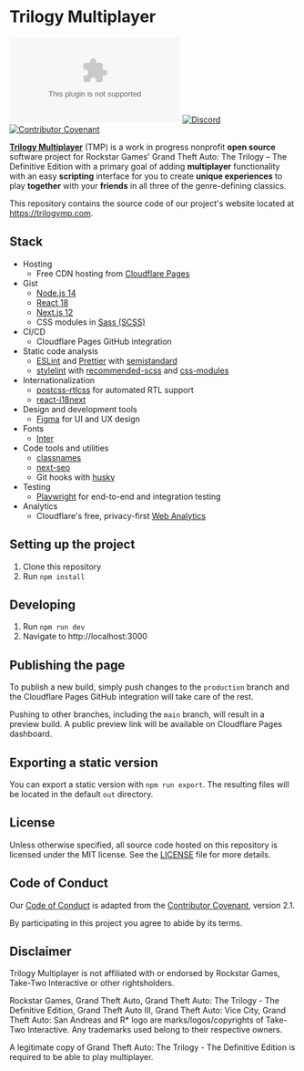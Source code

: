 # Trilogy Multiplayer

![GitHub](https://img.shields.io/github/license/trilogymp/trilogymp.com)
[![Discord](https://img.shields.io/discord/901115701551570954)](https://discord.com/invite/dVfXRBA2zx)
[![Contributor Covenant](https://img.shields.io/badge/Contributor%20Covenant-2.1-4baaaa.svg)](https://github.com/trilogymp/.github/blob/main/CODE_OF_CONDUCT.md)

**[Trilogy Multiplayer](https://trilogymp.com)** (TMP) is a work in progress
nonprofit **open source** software project for Rockstar Games' Grand Theft Auto:
The Trilogy – The Definitive Edition with a primary goal of adding
**multiplayer** functionality with an easy **scripting** interface for you to
create **unique experiences** to play **together** with your **friends** in all
three of the genre-defining classics.

This repository contains the source code of our project's website located at
https://trilogymp.com.

## Stack

- Hosting
  - Free CDN hosting from [Cloudflare Pages](https://pages.cloudflare.com/)
- Gist
  - [Node.js 14](https://nodejs.medium.com/node-js-version-14-available-now-8170d384567e)
  - [React 18](https://reactjs.org/blog/2022/03/29/react-v18.html)
  - [Next.js 12](https://nextjs.org/blog/next-12)
  - CSS modules in [Sass (SCSS)](https://sass-lang.com/)
- CI/CD
  - Cloudflare Pages GitHub integration
- Static code analysis
  - [ESLint](https://eslint.org/) and [Prettier](https://prettier.io/) with
    [semistandard](https://github.com/standard/semistandard)
  - [stylelint](https://stylelint.io/) with
    [recommended-scss](https://github.com/stylelint-scss/stylelint-config-recommended-scss)
    and
    [css-modules](https://github.com/pascalduez/stylelint-config-css-modules)
- Internationalization
  - [postcss-rtlcss](https://github.com/elchininet/postcss-rtlcss) for automated
    RTL support
  - [react-i18next](https://react.i18next.com/)
- Design and development tools
  - [Figma](https://www.figma.com) for UI and UX design
- Fonts
  - [Inter](https://github.com/rsms/inter)
- Code tools and utilities
  - [classnames](https://github.com/JedWatson/classnames)
  - [next-seo](https://github.com/garmeeh/next-seo)
  - Git hooks with [husky](https://typicode.github.io/husky/#/)
- Testing
  - [Playwright](https://playwright.dev/) for end-to-end and integration testing
- Analytics
  - Cloudflare's free, privacy-first
    [Web Analytics](https://developers.cloudflare.com/analytics/web-analytics)

## Setting up the project

1. Clone this repository
2. Run `npm install`

## Developing

1. Run `npm run dev`
2. Navigate to http://localhost:3000

## Publishing the page

To publish a new build, simply push changes to the `production` branch and the
Cloudflare Pages GitHub integration will take care of the rest.

Pushing to other branches, including the `main` branch, will result in a preview
build. A public preview link will be available on Cloudflare Pages dashboard.

## Exporting a static version

You can export a static version with `npm run export`. The resulting files will
be located in the default `out` directory.

## License

Unless otherwise specified, all source code hosted on this repository is
licensed under the MIT license. See the [LICENSE](LICENSE) file for more
details.

## Code of Conduct

Our [Code of Conduct](https://github.com/trilogymp/.github/blob/main/CODE_OF_CONDUCT.md)
is adapted from the [Contributor Covenant](https://www.contributor-covenant.org/version/2/1/code_of_conduct.html),
version 2.1.

By participating in this project you agree to abide by its terms.

## Disclaimer

Trilogy Multiplayer is not affiliated with or endorsed by Rockstar Games,
Take-Two Interactive or other rightsholders.

Rockstar Games, Grand Theft Auto, Grand Theft Auto: The Trilogy - The Definitive
Edition, Grand Theft Auto III, Grand Theft Auto: Vice City, Grand Theft Auto:
San Andreas and R\* logo are marks/logos/copyrights of Take-Two Interactive. Any
trademarks used belong to their respective owners.

A legitimate copy of Grand Theft Auto: The Trilogy - The Definitive Edition is
required to be able to play multiplayer.
